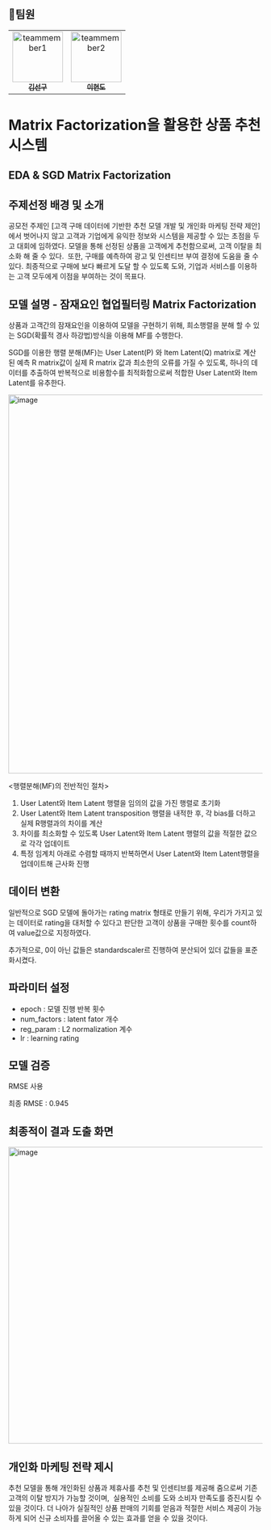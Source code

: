 ## :runner:팀원

<table>
  <tr>
    <td align="center"><a href="https://github.com/ksun0401"><img src="https://avatars.githubusercontent.com/u/70461025?v=4" width="100px;" alt="teammember1"/><br /><sub><b>김선구</b></sub></a><br /></td>
    <td align="center"><a href="https://github.com/onsemiro11"><img src="https://avatars.githubusercontent.com/u/49609175?v=4" width="100px;" alt="teammember2"/><br /><sub><b>이현도</b></sub></a><br /></td>
  </tr>
<table>
  
# Matrix Factorization을 활용한 상품 추천 시스템

## EDA & SGD Matrix Factorization

## 주제선정 배경 및 소개

공모전 주제인 [고객 구매 데이터에 기반한 추천 모델 개발 및 개인화 마케팅 전략 제안]에서 벗어나지 않고
고객과 기업에게 유익한 정보와 시스템을 제공할 수 있는 초점을 두고 대회에 임하였다.
모델을 통해 선정된 상품을 고객에게 추천함으로써, 고객 이탈을 최소화 해 줄 수 있다. 
또한, 구매를 예측하여 광고 및 인센티브 부여 결정에 도움을 줄 수 있다.
최종적으로 구매에 보다 빠르게 도달 할 수 있도록 도와, 기업과 서비스를 이용하는 고객 모두에게 이점을 부여하는 것이 목표다.

## 모델 설명 - 잠재요인 협업필터링 Matrix Factorization

상품과 고객간의 잠재요인을 이용하여 모델을 구현하기 위해, 희소행렬을 분해 할 수 있는 SGD(확률적 경사 하강법)방식을 이용해 MF를 수행한다.

SGD를 이용한 행렬 분해(MF)는 User Latent(P) 와 Item Latent(Q) matrix로 계산된 예측 R matrix값이 실제 R matrix 값과 최소한의 오류를 가질 수 있도록,
하나의 데이터를 추출하여 반복적으로 비용함수를 최적화함으로써 적합한 User Latent와 Item Latent를 유추한다.

<img width="751" alt="image" src="https://user-images.githubusercontent.com/49609175/209760008-b8af7868-6ce6-475b-9079-cb3988430caa.png">

<행렬분해(MF)의 전반적인 절차>
1. User Latent와 Item Latent 행렬을 임의의 값을 가진 행렬로 초기화
2. User Latent와 Item Latent transposition 행렬을 내적한 후, 각 bias를 더하고 실제 R행렬과의 차이를 계산
3. 차이를 최소화할 수 있도록 User Latent와 Item Latent 행렬의 값을 적절한 값으로 각각 업데이트
4. 특정 임계치 아래로 수렴할 때까지 반복하면서 User Latent와 Item Latent행렬을 업데이트해 근사화 진행

## 데이터 변환

일반적으로 SGD 모델에 돌아가는 rating matrix 형태로 만들기 위해,
우리가 가지고 있는 데이터로 rating을 대처할 수 있다고 판단한 고객이 상품을 구매한 횟수를 count하여 value값으로 지정하였다.

추가적으로, 0이 아닌 값들은 standardscaler르 진행하여 분산되어 있더 값들을 표준화시켰다.

## 파라미터 설정

* epoch : 모델 진행 반복 횟수
* num_factors : latent fator 개수
* reg_param : L2 normalization 계수
* lr : learning rating

## 모델 검증

RMSE 사용

최종 RMSE : 0.945


## 최종적이 결과 도출 화면
<img width="588" alt="image" src="https://user-images.githubusercontent.com/49609175/209759946-37d79e67-e820-482b-860b-f0729984d686.png">


## 개인화 마케팅 전략 제시

추천 모델을 통해 개인화된 상품과 제휴사를 추천 및 인센티브를 제공해 줌으로써
기존 고객의 이탈 방지가 가능할 것이며, 
실용적인 소비를 도와 소비자 만족도를 증진시킬 수 있을 것이다.
더 나아가 실질적인 상품 판매의 기회를 얻음과 적절한 서비스 제공이 가능하게 되어
신규 소비자를 끌어올 수 있는 효과를 얻을 수 있을 것이다.



